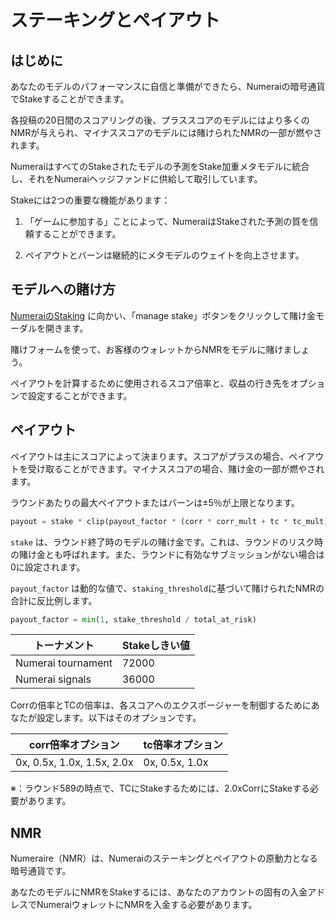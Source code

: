 # ステーキングとペイアウト
## はじめに
あなたのモデルのパフォーマンスに自信と準備ができたら、Numeraiの暗号通貨でStakeすることができます。

各投稿の20日間のスコアリングの後、プラススコアのモデルにはより多くのNMRが与えられ、マイナススコアのモデルには賭けられたNMRの一部が燃やされます。

NumeraiはすべてのStakeされたモデルの予測をStake加重メタモデルに統合し、それをNumeraiヘッジファンドに供給して取引しています。

Stakeには2つの重要な機能があります：

1. 「ゲームに参加する」ことによって、NumeraiはStakeされた予測の質を信頼することができます。

2. ペイアウトとバーンは継続的にメタモデルのウェイトを向上させます。

## モデルへの賭け方

[NumeraiのStaking](https://numer.ai/staking) に向かい、「manage stake」ボタンをクリックして賭け金モーダルを開きます。

賭けフォームを使って、お客様のウォレットからNMRをモデルに賭けましょう。

ペイアウトを計算するために使用されるスコア倍率と、収益の行き先をオプションで設定することができます。

## ペイアウト

ペイアウトは主にスコアによって決まります。スコアがプラスの場合、ペイアウトを受け取ることができます。マイナススコアの場合、賭け金の一部が燃やされます。

ラウンドあたりの最大ペイアウトまたはバーンは±5％が上限となります。

```python
payout = stake * clip(payout_factor * (corr * corr_mult + tc * tc_mult), -0.05, 0.05) 
```

`stake` は、ラウンド終了時のモデルの賭け金です。これは、ラウンドのリスク時の賭け金とも呼ばれます。また、ラウンドに有効なサブミッションがない場合は0に設定されます。

`payout_factor` は動的な値で、`staking_threshold`に基づいて賭けられたNMRの合計に反比例します。

```python
payout_factor = min(1, stake_threshold / total_at_risk)
```

|トーナメント|Stakeしきい値|
|-|-|
|Numerai tournament|72000|
|Numerai signals|36000|

Corrの倍率とTCの倍率は、各スコアへのエクスポージャーを制御するためにあなたが設定します。以下はそのオプションです。

|corr倍率オプション|tc倍率オプション|
|-|-|
|0x, 0.5x, 1.0x, 1.5x, 2.0x|0x, 0.5x, 1.0x|

※：ラウンド589の時点で、TCにStakeするためには、2.0xCorrにStakeする必要があります。

## NMR

Numeraire（NMR）は、Numeraiのステーキングとペイアウトの原動力となる暗号通貨です。

あなたのモデルにNMRをStakeするには、あなたのアカウントの固有の入金アドレスでNumeraiウォレットにNMRを入金する必要があります。
